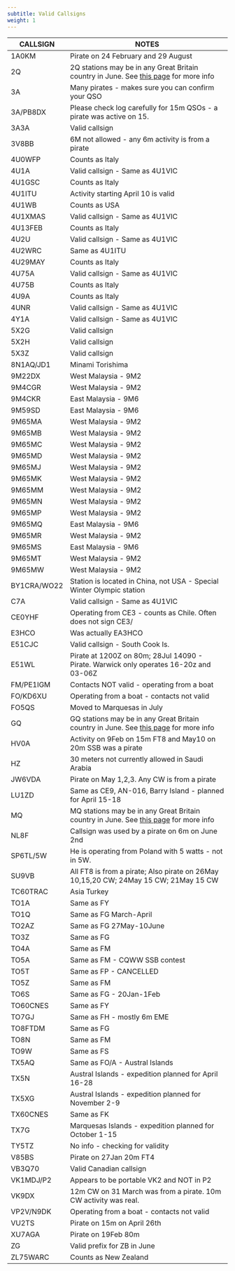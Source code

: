 ```yaml
---
subtitle: Valid Callsigns
weight: 1
---
```


| CALLSIGN    | NOTES                                                                                                                                                       |
|-------------|-------------------------------------------------------------------------------------------------------------------------------------------------------------|
| 1A0KM       | Pirate on 24 February and 29 August                                                                                                                         |
| 2Q          | 2Q stations may be in any Great Britain country in June. See [this page](https://clublog.freshdesk.com/support/solutions/articles/3000112434) for more info |
| 3A          | Many pirates - makes sure you can confirm your QSO                                                                                                          |
| 3A/PB8DX    | Please check log carefully for 15m QSOs - a pirate was active on 15.                                                                                        |
| 3A3A        | Valid callsign                                                                                                                                              |
| 3V8BB       | 6M not allowed - any 6m activity is from a pirate                                                                                                           |
| 4U0WFP      | Counts as Italy                                                                                                                                             |
| 4U1A        | Valid callsign - Same as 4U1VIC                                                                                                                             |
| 4U1GSC      | Counts as Italy                                                                                                                                             |
| 4U1ITU      | Activity starting April 10 is valid                                                                                                                         |
| 4U1WB       | Counts as USA                                                                                                                                               |
| 4U1XMAS     | Valid callsign - Same as 4U1VIC                                                                                                                             |
| 4U13FEB     | Counts as Italy                                                                                                                                             |
| 4U2U        | Valid callsign - Same as 4U1VIC                                                                                                                             |
| 4U2WRC      | Same as 4U1ITU                                                                                                                                              |
| 4U29MAY     | Counts as Italy                                                                                                                                             |
| 4U75A       | Valid callsign - Same as 4U1VIC                                                                                                                             |
| 4U75B       | Counts as Italy                                                                                                                                             |
| 4U9A        | Counts as Italy                                                                                                                                             |
| 4UNR        | Valid callsign - Same as 4U1VIC                                                                                                                             |
| 4Y1A        | Valid callsign - Same as 4U1VIC                                                                                                                             |
| 5X2G        | Valid callsign                                                                                                                                              |
| 5X2H        | Valid callsign                                                                                                                                              |
| 5X3Z        | Valid callsign                                                                                                                                              |
| 8N1AQ/JD1   | Minami Torishima                                                                                                                                            |
| 9M22DX      | West Malaysia - 9M2                                                                                                                                         |
| 9M4CGR      | West Malaysia - 9M2                                                                                                                                         |
| 9M4CKR      | East Malaysia - 9M6                                                                                                                                         |
| 9M59SD      | East Malaysia - 9M6                                                                                                                                         |
| 9M65MA      | West Malaysia - 9M2                                                                                                                                         |
| 9M65MB      | West Malaysia - 9M2                                                                                                                                         |
| 9M65MC      | West Malaysia - 9M2                                                                                                                                         |
| 9M65MD      | West Malaysia - 9M2                                                                                                                                         |
| 9M65MJ      | West Malaysia - 9M2                                                                                                                                         |
| 9M65MK      | West Malaysia - 9M2                                                                                                                                         |
| 9M65MM      | West Malaysia - 9M2                                                                                                                                         |
| 9M65MN      | West Malaysia - 9M2                                                                                                                                         |
| 9M65MP      | West Malaysia - 9M2                                                                                                                                         |
| 9M65MQ      | East Malaysia - 9M6                                                                                                                                         |
| 9M65MR      | West Malaysia - 9M2                                                                                                                                         |
| 9M65MS      | East Malaysia - 9M6                                                                                                                                         |
| 9M65MT      | West Malaysia - 9M2                                                                                                                                         |
| 9M65MW      | West Malaysia - 9M2                                                                                                                                         |
| BY1CRA/WO22 | Station is located in China, not USA - Special Winter Olympic station                                                                                       |
| C7A         | Valid callsign - Same as 4U1VIC                                                                                                                             |
| CE0YHF      | Operating from CE3 - counts as Chile. Often does not sign CE3/                                                                                              |
| E3HCO       | Was actually EA3HCO                                                                                                                                         |
| E51CJC      | Valid callsign - South Cook Is.                                                                                                                             |
| E51WL       | Pirate at 1200Z on 80m; 28Jul 14090 - Pirate. Warwick only operates 16-20z and 03-06Z                                                                       |
| FM/PE1IGM   | Contacts NOT valid - operating from a boat                                                                                                                  |
| FO/KD6XU    | Operating from a boat - contacts not valid                                                                                                                  |
| FO5QS       | Moved to Marquesas in July                                                                                                                                  |
| GQ          | GQ stations may be in any Great Britain country in June. See [this page](https://clublog.freshdesk.com/support/solutions/articles/3000112434) for more info |
| HV0A        | Activity on 9Feb on 15m FT8 and May10 on 20m SSB was a pirate                                                                                               |
| HZ          | 30 meters not currently allowed in Saudi Arabia                                                                                                             |
| JW6VDA      | Pirate on May 1,2,3. Any CW is from a pirate                                                                                                                |
| LU1ZD       | Same as CE9, AN-016, Barry Island - planned for April 15-18                                                                                                 |
| MQ          | MQ stations may be in any Great Britain country in June. See [this page](https://clublog.freshdesk.com/support/solutions/articles/3000112434) for more info |
| NL8F        | Callsign was used by a pirate on 6m on June 2nd                                                                                                             |
| SP6TL/5W    | He is operating from Poland with 5 watts - not in 5W.                                                                                                       |
| SU9VB       | All FT8 is from a pirate; Also pirate on 26May 10,15,20 CW; 24May 15 CW; 21May 15 CW                                                                        |
| TC60TRAC    | Asia Turkey                                                                                                                                                 |
| TO1A        | Same as FY                                                                                                                                                  |
| TO1Q        | Same as FG March-April                                                                                                                                      |
| TO2AZ       | Same as FG 27May-10June                                                                                                                                     |
| TO3Z        | Same as FG                                                                                                                                                  |
| TO4A        | Same as FM                                                                                                                                                  |
| TO5A        | Same as FM - CQWW SSB contest                                                                                                                               |
| TO5T        | Same as FP - CANCELLED                                                                                                                                      |
| TO5Z        | Same as FM                                                                                                                                                  |
| TO6S        | Same as FG - 20Jan-1Feb                                                                                                                                     |
| TO60CNES    | Same as FY                                                                                                                                                  |
| TO7GJ       | Same as FH - mostly 6m EME                                                                                                                                  |
| TO8FTDM     | Same as FG                                                                                                                                                  |
| TO8N        | Same as FM                                                                                                                                                  |
| TO9W        | Same as FS                                                                                                                                                  |
| TX5AQ       | Same as FO/A - Austral Islands                                                                                                                              |
| TX5N        | Austral Islands - expedition planned for April 16-28                                                                                                        |
| TX5XG       | Austral Islands - expedition planned for November 2-9                                                                                                       |
| TX60CNES    | Same as FK                                                                                                                                                  |
| TX7G        | Marquesas Islands - expedition planned for October 1-15                                                                                                     |
| TY5TZ       | No info - checking for validity                                                                                                                             |
| V85BS       | Pirate on 27Jan 20m FT4                                                                                                                                     |
| VB3Q70      | Valid Canadian callsign                                                                                                                                     |
| VK1MDJ/P2   | Appears to be portable VK2 and NOT in P2                                                                                                                    |
| VK9DX       | 12m CW on 31 March was from a pirate. 10m CW activity was real.                                                                                             |
| VP2V/N9DK   | Operating from a boat - contacts not valid                                                                                                                  |
| VU2TS       | Pirate on 15m on April 26th                                                                                                                                 |
| XU7AGA      | Pirate on 19Feb 80m                                                                                                                                         |
| ZG          | Valid prefix for ZB in June                                                                                                                                 |
| ZL75WARC    | Counts as New Zealand                                                                                                                                       |

